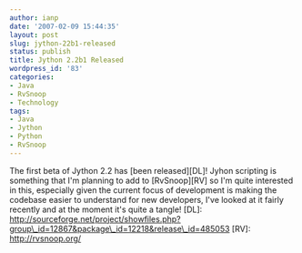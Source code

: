 ```yaml
---
author: ianp
date: '2007-02-09 15:44:35'
layout: post
slug: jython-22b1-released
status: publish
title: Jython 2.2b1 Released
wordpress_id: '83'
categories:
- Java
- RvSnoop
- Technology
tags:
- Java
- Jython
- Python
- RvSnoop
---
```


The first beta of Jython 2.2 has [been released][DL]! Jyhon scripting is
something that I'm planning to add to [RvSnoop][RV] so I'm quite
interested in this, especially given the current focus of development is
making the codebase easier to understand for new developers, I've looked
at it fairly recently and at the moment it's quite a tangle! [DL]:
http://sourceforge.net/project/showfiles.php?group\_id=12867&package\_id=12218&release\_id=485053
[RV]: http://rvsnoop.org/
